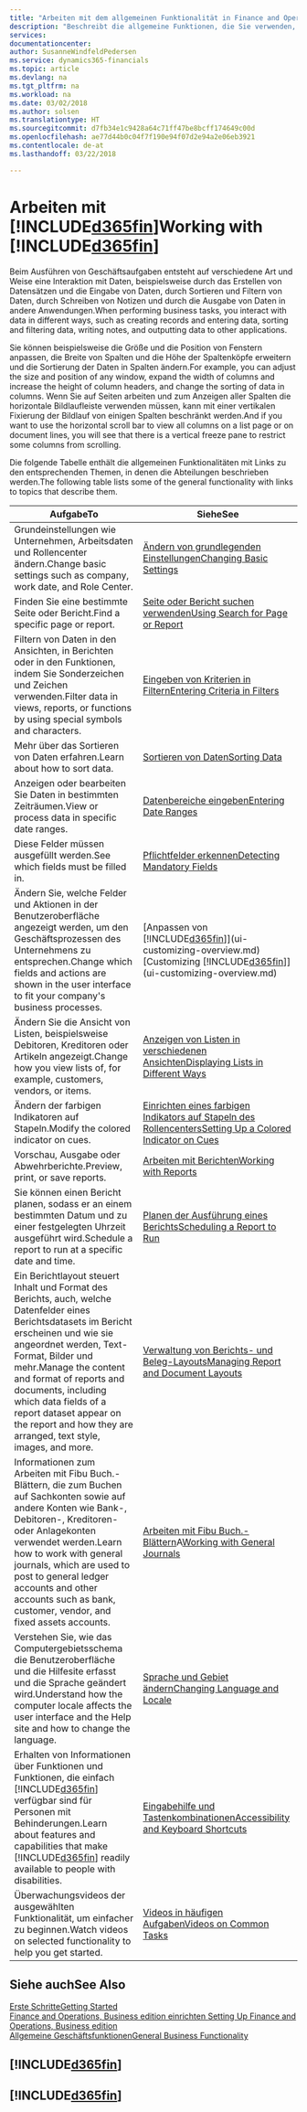 ```yaml
---
title: "Arbeiten mit dem allgemeinen Funktionalität in Finance and Operations, Business edition | Microsoft Docs"
description: "Beschreibt die allgemeine Funktionen, die Sie verwenden, um die Daten in den Finance and Operations, Business edition für Aktivitäten, wie Eingabe von Werten, Sortieren von Daten und Ändern von Ansichten auszuführen."
services: 
documentationcenter: 
author: SusanneWindfeldPedersen
ms.service: dynamics365-financials
ms.topic: article
ms.devlang: na
ms.tgt_pltfrm: na
ms.workload: na
ms.date: 03/02/2018
ms.author: solsen
ms.translationtype: HT
ms.sourcegitcommit: d7fb34e1c9428a64c71ff47be8bcff174649c00d
ms.openlocfilehash: ae77d44b0c04f7f190e94f07d2e94a2e06eb3921
ms.contentlocale: de-at
ms.lasthandoff: 03/22/2018

---
```

# <a name="working-with-included365finincludesd365finmdmd"></a><span data-ttu-id="b7d02-103">Arbeiten mit [!INCLUDE[d365fin](includes/d365fin_md.md)]</span><span class="sxs-lookup"><span data-stu-id="b7d02-103">Working with [!INCLUDE[d365fin](includes/d365fin_md.md)]</span></span>
<span data-ttu-id="b7d02-104">Beim Ausführen von Geschäftsaufgaben entsteht auf verschiedene Art und Weise eine Interaktion mit Daten, beispielsweise durch das Erstellen von Datensätzen und die Eingabe von Daten, durch Sortieren und Filtern von Daten, durch Schreiben von Notizen und durch die Ausgabe von Daten in andere Anwendungen.</span><span class="sxs-lookup"><span data-stu-id="b7d02-104">When performing business tasks, you interact with data in different ways, such as creating records and entering data, sorting and filtering data, writing notes, and outputting data to other applications.</span></span>

<span data-ttu-id="b7d02-105">Sie können beispielsweise die Größe und die Position von Fenstern anpassen, die Breite von Spalten und die Höhe der Spaltenköpfe erweitern und die Sortierung der Daten in Spalten ändern.</span><span class="sxs-lookup"><span data-stu-id="b7d02-105">For example, you can adjust the size and position of any window, expand the width of columns and increase the height of column headers, and change the sorting of data in columns.</span></span> <span data-ttu-id="b7d02-106">Wenn Sie auf Seiten arbeiten und zum Anzeigen aller Spalten die horizontale Bildlaufleiste verwenden müssen, kann mit einer vertikalen Fixierung der Bildlauf von einigen Spalten beschränkt werden.</span><span class="sxs-lookup"><span data-stu-id="b7d02-106">And if you want to use the horizontal scroll bar to view all columns on a list page or on document lines, you will see that there is a vertical freeze pane to restrict some columns from scrolling.</span></span>

<span data-ttu-id="b7d02-107">Die folgende Tabelle enthält die allgemeinen Funktionalitäten mit Links zu den entsprechenden Themen, in denen die Abteilungen beschrieben werden.</span><span class="sxs-lookup"><span data-stu-id="b7d02-107">The following table lists some of the general functionality with links to topics that describe them.</span></span>

| <span data-ttu-id="b7d02-108">Aufgabe</span><span class="sxs-lookup"><span data-stu-id="b7d02-108">To</span></span> | <span data-ttu-id="b7d02-109">Siehe</span><span class="sxs-lookup"><span data-stu-id="b7d02-109">See</span></span> |
| --- | --- |
| <span data-ttu-id="b7d02-110">Grundeinstellungen wie Unternehmen, Arbeitsdaten und Rollencenter ändern.</span><span class="sxs-lookup"><span data-stu-id="b7d02-110">Change basic settings such as company, work date, and Role Center.</span></span> |[<span data-ttu-id="b7d02-111">Ändern von grundlegenden Einstellungen</span><span class="sxs-lookup"><span data-stu-id="b7d02-111">Changing Basic Settings</span></span>](ui-change-basic-settings.md) |
| <span data-ttu-id="b7d02-112">Finden Sie eine bestimmte Seite oder Bericht.</span><span class="sxs-lookup"><span data-stu-id="b7d02-112">Find a specific page or report.</span></span> |[<span data-ttu-id="b7d02-113">Seite oder Bericht suchen verwenden</span><span class="sxs-lookup"><span data-stu-id="b7d02-113">Using Search for Page or Report</span></span>](ui-search.md) |
| <span data-ttu-id="b7d02-114">Filtern von Daten in den Ansichten, in Berichten oder in den Funktionen, indem Sie Sonderzeichen und Zeichen verwenden.</span><span class="sxs-lookup"><span data-stu-id="b7d02-114">Filter data in views, reports, or functions by using special symbols and characters.</span></span> |[<span data-ttu-id="b7d02-115">Eingeben von Kriterien in Filtern</span><span class="sxs-lookup"><span data-stu-id="b7d02-115">Entering Criteria in Filters</span></span>](ui-enter-criteria-filters.md) |
| <span data-ttu-id="b7d02-116">Mehr über das Sortieren von Daten erfahren.</span><span class="sxs-lookup"><span data-stu-id="b7d02-116">Learn about how to sort data.</span></span> |[<span data-ttu-id="b7d02-117">Sortieren von Daten</span><span class="sxs-lookup"><span data-stu-id="b7d02-117">Sorting Data</span></span>](ui-sorting.md) |
| <span data-ttu-id="b7d02-118">Anzeigen oder bearbeiten Sie Daten in bestimmten Zeiträumen.</span><span class="sxs-lookup"><span data-stu-id="b7d02-118">View or process data in specific date ranges.</span></span> |[<span data-ttu-id="b7d02-119">Datenbereiche eingeben</span><span class="sxs-lookup"><span data-stu-id="b7d02-119">Entering Date Ranges</span></span>](ui-enter-date-ranges.md) |
| <span data-ttu-id="b7d02-120">Diese Felder müssen ausgefüllt werden.</span><span class="sxs-lookup"><span data-stu-id="b7d02-120">See which fields must be filled in.</span></span> |[<span data-ttu-id="b7d02-121">Pflichtfelder erkennen</span><span class="sxs-lookup"><span data-stu-id="b7d02-121">Detecting Mandatory Fields</span></span>](ui-mandatory-fields.md) |
| <span data-ttu-id="b7d02-122">Ändern Sie, welche Felder und Aktionen in der Benutzeroberfläche angezeigt werden, um den Geschäftsprozessen des Unternehmens zu entsprechen.</span><span class="sxs-lookup"><span data-stu-id="b7d02-122">Change which fields and actions are shown in the user interface to fit your company's business processes.</span></span> |<span data-ttu-id="b7d02-123">[Anpassen von [!INCLUDE[d365fin](includes/d365fin_md.md)]](ui-customizing-overview.md)</span><span class="sxs-lookup"><span data-stu-id="b7d02-123">[Customizing [!INCLUDE[d365fin](includes/d365fin_md.md)]](ui-customizing-overview.md)</span></span> |
| <span data-ttu-id="b7d02-124">Ändern Sie die Ansicht von Listen, beispielsweise Debitoren, Kreditoren oder Artikeln angezeigt.</span><span class="sxs-lookup"><span data-stu-id="b7d02-124">Change how you view lists of, for example, customers, vendors, or items.</span></span> |[<span data-ttu-id="b7d02-125">Anzeigen von Listen in verschiedenen Ansichten</span><span class="sxs-lookup"><span data-stu-id="b7d02-125">Displaying Lists in Different Ways</span></span>](across-display-lists-different-views.md) |
| <span data-ttu-id="b7d02-126">Ändern der farbigen Indikatoren auf Stapeln.</span><span class="sxs-lookup"><span data-stu-id="b7d02-126">Modify the colored indicator on cues.</span></span> |[<span data-ttu-id="b7d02-127">Einrichten eines farbigen Indikators auf Stapeln des Rollencenters</span><span class="sxs-lookup"><span data-stu-id="b7d02-127">Setting Up a Colored Indicator on Cues</span></span>](ui-how-setup-colored-indicator-cues.md) |
|<span data-ttu-id="b7d02-128">Vorschau, Ausgabe oder Abwehrberichte.</span><span class="sxs-lookup"><span data-stu-id="b7d02-128">Preview, print, or save reports.</span></span>|[<span data-ttu-id="b7d02-129">Arbeiten mit Berichten</span><span class="sxs-lookup"><span data-stu-id="b7d02-129">Working with Reports</span></span>](ui-work-report.md)|
| <span data-ttu-id="b7d02-130">Sie können einen Bericht planen, sodass er an einem bestimmten Datum und zu einer festgelegten Uhrzeit ausgeführt wird.</span><span class="sxs-lookup"><span data-stu-id="b7d02-130">Schedule a report to run at a specific date and time.</span></span> |[<span data-ttu-id="b7d02-131">Planen der Ausführung eines Berichts</span><span class="sxs-lookup"><span data-stu-id="b7d02-131">Scheduling a Report to Run</span></span>](ui-work-report.md#ScheduleReport) |
| <span data-ttu-id="b7d02-132">Ein Berichtlayout steuert Inhalt und Format des Berichts, auch, welche Datenfelder eines Berichtsdatasets im Bericht erscheinen und wie sie angeordnet werden, Text-Format, Bilder und mehr.</span><span class="sxs-lookup"><span data-stu-id="b7d02-132">Manage the content and format of reports and documents, including which data fields of a report dataset appear on the report and how they are arranged, text style, images, and more.</span></span>|[<span data-ttu-id="b7d02-133">Verwaltung von Berichts- und Beleg-Layouts</span><span class="sxs-lookup"><span data-stu-id="b7d02-133">Managing Report and Document Layouts</span></span>](ui-manage-report-layouts.md) |
| <span data-ttu-id="b7d02-134">Informationen zum Arbeiten mit Fibu Buch.-Blättern, die zum Buchen auf Sachkonten sowie auf andere Konten wie Bank-, Debitoren-, Kreditoren- oder Anlagekonten verwendet werden.</span><span class="sxs-lookup"><span data-stu-id="b7d02-134">Learn how to work with general journals, which are used to post to general ledger accounts and other accounts such as bank, customer, vendor, and fixed assets accounts.</span></span> |<span data-ttu-id="b7d02-135">[Arbeiten mit Fibu Buch.-Blättern](ui-work-general-journals.md)A</span><span class="sxs-lookup"><span data-stu-id="b7d02-135">[Working with General Journals](ui-work-general-journals.md)</span></span> |
|<span data-ttu-id="b7d02-136">Verstehen Sie, wie das Computergebietsschema die Benutzeroberfläche und die Hilfesite erfasst und die Sprache geändert wird.</span><span class="sxs-lookup"><span data-stu-id="b7d02-136">Understand how the computer locale affects the user interface and the Help site and how to change the language.</span></span>|[<span data-ttu-id="b7d02-137">Sprache und Gebiet ändern</span><span class="sxs-lookup"><span data-stu-id="b7d02-137">Changing Language and Locale</span></span>](about-locale-language.md)|
|<span data-ttu-id="b7d02-138">Erhalten von Informationen über Funktionen und Funktionen, die einfach [!INCLUDE[d365fin](includes/d365fin_md.md)] verfügbar sind für  Personen mit Behinderungen.</span><span class="sxs-lookup"><span data-stu-id="b7d02-138">Learn about features and capabilities that make [!INCLUDE[d365fin](includes/d365fin_md.md)] readily available to people with disabilities.</span></span>|[<span data-ttu-id="b7d02-139">Eingabehilfe und Tastenkombinationen</span><span class="sxs-lookup"><span data-stu-id="b7d02-139">Accessibility and Keyboard Shortcuts</span></span>](ui-accessibility.md)|
|<span data-ttu-id="b7d02-140">Überwachungsvideos der ausgewählten Funktionalität, um einfacher zu beginnen.</span><span class="sxs-lookup"><span data-stu-id="b7d02-140">Watch videos on selected functionality to help you get started.</span></span>|[<span data-ttu-id="b7d02-141">Videos in häufigen Aufgaben</span><span class="sxs-lookup"><span data-stu-id="b7d02-141">Videos on Common Tasks</span></span>](across-videos.md)|  

## <a name="see-also"></a><span data-ttu-id="b7d02-142">Siehe auch</span><span class="sxs-lookup"><span data-stu-id="b7d02-142">See Also</span></span>
[<span data-ttu-id="b7d02-143">Erste Schritte</span><span class="sxs-lookup"><span data-stu-id="b7d02-143">Getting Started</span></span>](index.md)  
[<span data-ttu-id="b7d02-144">Finance and Operations, Business edition einrichten </span><span class="sxs-lookup"><span data-stu-id="b7d02-144">Setting Up Finance and Operations, Business edition</span></span>](setup.md)  
[<span data-ttu-id="b7d02-145">Allgemeine Geschäftsfunktionen</span><span class="sxs-lookup"><span data-stu-id="b7d02-145">General Business Functionality</span></span>](ui-across-business-areas.md)  

## [!INCLUDE[d365fin](includes/free_trial_md.md)]  
## [!INCLUDE[d365fin](includes/training_link_md.md)]

